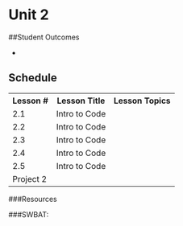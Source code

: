 # Unit 2

##Student Outcomes
<ul>
    <li></li>
</ul>

## Schedule

<table>
    <tr>
        <th>Lesson #</th>
        <th>Lesson Title</th>
        <th>Lesson Topics</th>
    </tr>
    <tr>
        <td>2.1</td>
        <td>Intro to Code</td>
        <td></td>
    </tr>
    <tr>
        <td>2.2</td>
        <td>Intro to Code</td>
        <td></td>
    </tr>
    <tr>
        <td>2.3</td>
        <td>Intro to Code</td>
        <td></td>
    </tr>
    <tr>
        <td>2.4</td>
        <td>Intro to Code</td>
        <td></td>
    </tr>
    <tr>
        <td>2.5</td>
        <td>Intro to Code</td>
        <td></td>
    </tr>
    <tr>
        <td>Project 2</td>
        <td></td>
        <td></td>
    </tr>
</table>

###Resources

###SWBAT:
